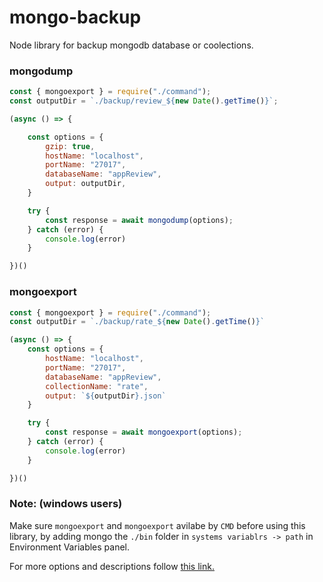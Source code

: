 # mongo-backup
Node library for backup mongodb database or coolections.

### mongodump
```javascript
const { mongoexport } = require("./command");
const outputDir = `./backup/review_${new Date().getTime()}`;

(async () => {

    const options = {
        gzip: true,
        hostName: "localhost",
        portName: "27017",
        databaseName: "appReview",
        output: outputDir,
    }

    try {
        const response = await mongodump(options);
    } catch (error) {
        console.log(error)
    }

})()

```


### mongoexport
```javascript
const { mongoexport } = require("./command");
const outputDir = `./backup/rate_${new Date().getTime()}`

(async () => {
    const options = {
        hostName: "localhost",
        portName: "27017",
        databaseName: "appReview",
        collectionName: "rate",
        output: `${outputDir}.json`
    } 

    try {
        const response = await mongoexport(options);
    } catch (error) {
        console.log(error)
    }

})()
```
### Note: (windows users)
Make sure `mongoexport` and `mongoexport` avilabe by `CMD` before using this library,
by adding mongo the `./bin` folder in `systems variablrs -> path` in Environment Variables panel.

For more options and descriptions follow [this link.](./command.js)